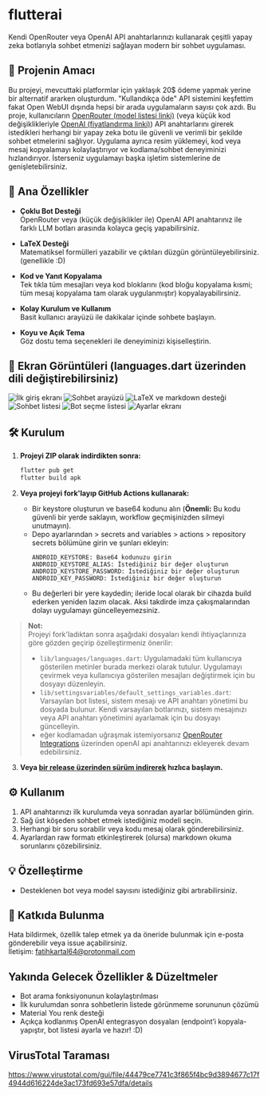 # flutterai

Kendi OpenRouter veya OpenAI API anahtarlarınızı kullanarak çeşitli yapay zeka botlarıyla sohbet etmenizi sağlayan modern bir sohbet uygulaması.

## 🚀 Projenin Amacı

Bu projeyi, mevcuttaki platformlar için yaklaşık 20$ ödeme yapmak yerine bir alternatif ararken oluşturdum. "Kullandıkça öde" API sistemini keşfettim fakat Open WebUI dışında hepsi bir arada uygulamaların sayısı çok azdı. Bu proje, kullanıcıların [OpenRouter (model listesi linki)](https://openrouter.ai/models) (veya küçük kod değişiklikleriyle [OpenAI (fiyatlandırma linki)](https://platform.openai.com/docs/pricing)) API anahtarlarını girerek istedikleri herhangi bir yapay zeka botu ile güvenli ve verimli bir şekilde sohbet etmelerini sağlıyor. Uygulama ayrıca resim yüklemeyi, kod veya mesaj kopyalamayı kolaylaştırıyor ve kodlama/sohbet deneyiminizi hızlandırıyor. İsterseniz uygulamayı başka işletim sistemlerine de genişletebilirsiniz.

## 🎯 Ana Özellikler

- **Çoklu Bot Desteği**  
  OpenRouter veya (küçük değişiklikler ile) OpenAI API anahtarınız ile farklı LLM botları arasında kolayca geçiş yapabilirsiniz.

- **LaTeX Desteği**  
  Matematiksel formülleri yazabilir ve çıktıları düzgün görüntüleyebilirsiniz. (genellikle :D)

- **Kod ve Yanıt Kopyalama**  
  Tek tıkla tüm mesajları veya kod bloklarını (kod bloğu kopyalama kısmi; tüm mesaj kopyalama tam olarak uygulanmıştır) kopyalayabilirsiniz.

- **Kolay Kurulum ve Kullanım**  
  Basit kullanıcı arayüzü ile dakikalar içinde sohbete başlayın.

- **Koyu ve Açık Tema**  
  Göz dostu tema seçenekleri ile deneyiminizi kişiselleştirin.

## 📸 Ekran Görüntüleri (languages.dart üzerinden dili değiştirebilirsiniz)
![İlk giriş ekranı](https://github.com/bruhmomentumtr/flutterai/blob/main/ss%20(1).jpg)
![Sohbet arayüzü](https://github.com/bruhmomentumtr/flutterai/blob/main/ss%20(2).jpg)
![LaTeX ve markdown desteği](https://github.com/bruhmomentumtr/flutterai/blob/main/ss%20(3).jpg)
![Sohbet listesi](https://github.com/bruhmomentumtr/flutterai/blob/main/ss%20(4).jpg)
![Bot seçme listesi](https://github.com/bruhmomentumtr/flutterai/blob/main/ss%20(6).jpg)
![Ayarlar ekranı](https://github.com/bruhmomentumtr/flutterai/blob/main/ss%20(5).jpg)

## 🛠️ Kurulum

1. **Projeyi ZIP olarak indirdikten sonra:**
   ```bash
   flutter pub get
   flutter build apk
   ```

2. **Veya projeyi fork'layıp GitHub Actions kullanarak:**
   - Bir keystore oluşturun ve base64 kodunu alın (**Önemli:** Bu kodu güvenli bir yerde saklayın, workflow geçmişinizden silmeyi unutmayın).
   - Depo ayarlarından > secrets and variables > actions > repository secrets bölümüne girin ve şunları ekleyin:
     ```
     ANDROID_KEYSTORE: Base64 kodunuzu girin
     ANDROID_KEYSTORE_ALIAS: İstediğiniz bir değer oluşturun
     ANDROID_KEYSTORE_PASSWORD: İstediğiniz bir değer oluşturun
     ANDROID_KEY_PASSWORD: İstediğiniz bir değer oluşturun
     ```
   - Bu değerleri bir yere kaydedin; ileride local olarak bir cihazda build ederken yeniden lazım olacak. Aksi takdirde imza çakışmalarından dolayı uygulamayı güncelleyemezsiniz.

  > **Not:**  
  > Projeyi fork'ladıktan sonra aşağıdaki dosyaları kendi ihtiyaçlarınıza göre gözden geçirip özelleştirmeniz önerilir:
  > - `lib/languages/languages.dart`: Uygulamadaki tüm kullanıcıya gösterilen metinler burada merkezi olarak tutulur. Uygulamayı çevirmek veya kullanıcıya gösterilen mesajları değiştirmek için bu dosyayı düzenleyin.
  > - `lib/settingsvariables/default_settings_variables.dart`: Varsayılan bot listesi, sistem mesajı ve API anahtarı yönetimi bu dosyada bulunur. Kendi varsayılan botlarınızı, sistem mesajınızı veya API anahtarı yönetimini ayarlamak için bu dosyayı güncelleyin.
  > - eğer kodlamadan uğraşmak istemiyorsanız [OpenRouter Integrations](https://openrouter.ai/settings/integrations) üzerinden openAI api anahtarınızı ekleyerek devam edebilirsiniz.

3. **Veya [bir release üzerinden sürüm indirerek](https://github.com/bruhmomentumtr/flutterai/releases) hızlıca başlayın.**

## ⚙️ Kullanım

1. API anahtarınızı ilk kurulumda veya sonradan ayarlar bölümünden girin.
2. Sağ üst köşeden sohbet etmek istediğiniz modeli seçin.
3. Herhangi bir soru sorabilir veya kodu mesaj olarak gönderebilirsiniz.
4. Ayarlardan raw formatı etkinleştirerek (olursa) markdown okuma sorunlarını çözebilirsiniz.

## 💡 Özelleştirme

- Desteklenen bot veya model sayısını istediğiniz gibi artırabilirsiniz.

## 🤝 Katkıda Bulunma

Hata bildirmek, özellik talep etmek ya da öneride bulunmak için e-posta gönderebilir veya issue açabilirsiniz.  
İletişim: fatihkartal64@protonmail.com

## Yakında Gelecek Özellikler & Düzeltmeler

- Bot arama fonksiyonunun kolaylaştırılması
- İlk kurulumdan sonra sohbetlerin listede görünmeme sorununun çözümü
- Material You renk desteği
- Açıkça kodlanmış OpenAI entegrasyon dosyaları (endpoint’i kopyala-yapıştır, bot listesi ayarla ve hazır! :D)

## VirusTotal Taraması

https://www.virustotal.com/gui/file/44479ce7741c3f865f4bc9d3894677c17f4944d616224de3ac173fd693e57dfa/details